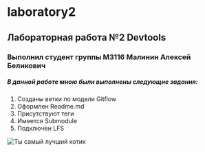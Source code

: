 # laboratory2
## Лабораторная работа №2 Devtools
### Выполнил студент группы М3116 Малинин Алексей Беликович
##### В данной работе мною были выполнены следующие задания: 
1. Созданы ветки по модели Gitflow
2. Оформлен Readme.md
3. Присутствуют теги
4. Имеется Submodule
5. Подключен LFS

![Ты самый лучший котик](urcute.jpg)
